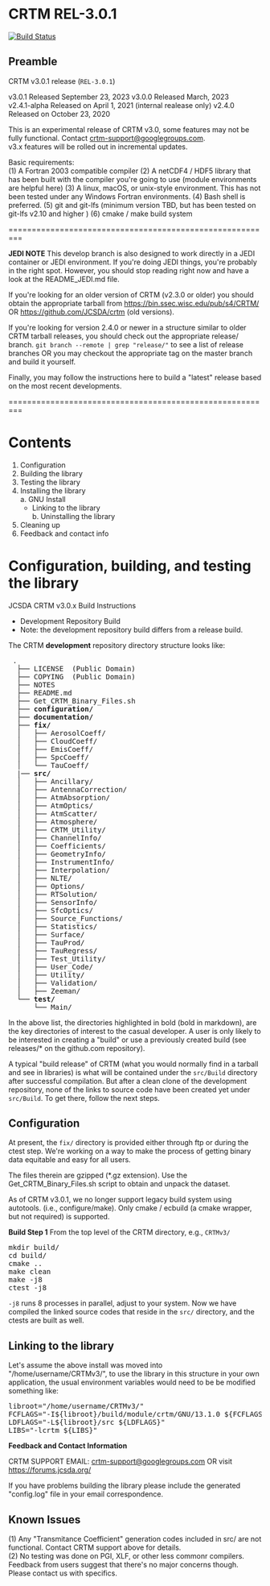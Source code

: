 CRTM REL-3.0.1
====================

[![Build Status](https://app.travis-ci.com/JCSDA-internal/crtm.svg?token=r6aaq9P13fHcTi8yBgdM&branch=develop)](https://app.travis-ci.com/JCSDA-internal/crtm)

Preamble
--------

CRTM v3.0.1 release (`REL-3.0.1`)  

v3.0.1 Released September 23, 2023
v3.0.0 Released March, 2023  
v2.4.1-alpha Released on April 1, 2021 (internal realease only)
v2.4.0 Released on October 23, 2020

This is an experimental release of CRTM v3.0, some features may not be fully functional. Contact crtm-support@googlegroups.com.  
v3.x features will be rolled out in incremental updates. 

Basic requirements:  
(1) A Fortran 2003 compatible compiler
(2) A netCDF4 / HDF5 library that has been built with the compiler you're going to use (module environments are helpful here)
(3) A linux, macOS, or unix-style environment.  This has not been tested under any Windows Fortran environments.
(4) Bash shell is preferred. 
(5) git and git-lfs (minimum version TBD, but has been tested on git-lfs v2.10 and higher )
(6) cmake / make build system

=========================================================

**JEDI NOTE** This develop branch is also designed to work directly in a JEDI container or JEDI environment. If you're doing JEDI things, you're probably in the right spot. However, you should stop reading right now and have a look at the README_JEDI.md file.   

If you're looking for an older version of CRTM (v2.3.0 or older) you should obtain the appropriate tarball from
https://bin.ssec.wisc.edu/pub/s4/CRTM/   OR https://github.com/JCSDA/crtm (old versions).   

If you're looking for version 2.4.0 or newer in a structure similar to older CRTM tarball releases, you should check out the appropriate release/ branch.
`git branch --remote | grep "release/"` to see a list of release branches OR you may checkout the appropriate tag on the master branch and build it yourself. 

Finally, you may follow the instructions here to build a "latest" release based on the most recent developments.

=========================================================

Contents
========

1. Configuration  
2. Building the library  
3. Testing the library  
4. Installing the library  
  a. GNU Install  
      - Linking to the library  
  b. Uninstalling the library  
5. Cleaning up  
6. Feedback and contact info  



Configuration, building, and testing the library
================================================  
JCSDA CRTM v3.0.x Build Instructions

- Development Repository Build
- Note: the development repository build differs from a release build. 
  
The CRTM **development** repository directory structure looks like:

<pre>
 .
  ├── LICENSE  (Public Domain)
  ├── COPYING  (Public Domain)
  ├── NOTES
  ├── README.md 
  ├── Get_CRTM_Binary_Files.sh  
  ├── <b>configuration/</b>
  ├── <b>documentation/</b>
  ├── <b>fix/</b>
  │   ├── AerosolCoeff/
  │   ├── CloudCoeff/
  │   ├── EmisCoeff/
  │   ├── SpcCoeff/
  │   └── TauCoeff/
  |── <b>src/</b>
  │   ├── Ancillary/
  │   ├── AntennaCorrection/
  │   ├── AtmAbsorption/
  │   ├── AtmOptics/
  │   ├── AtmScatter/
  │   ├── Atmosphere/
  │   ├── CRTM_Utility/
  │   ├── ChannelInfo/
  │   ├── Coefficients/
  │   ├── GeometryInfo/
  │   ├── InstrumentInfo/
  │   ├── Interpolation/
  │   ├── NLTE/
  │   ├── Options/
  │   ├── RTSolution/
  │   ├── SensorInfo/
  │   ├── SfcOptics/
  │   ├── Source_Functions/
  │   ├── Statistics/
  │   ├── Surface/
  │   ├── TauProd/
  │   ├── TauRegress/
  │   ├── Test_Utility/
  │   ├── User_Code/
  │   ├── Utility/
  │   ├── Validation/
  │   ├── Zeeman/
  └── <b>test/</b>
      └── Main/
</pre>

In the above list, the directories highlighted in bold (bold in markdown), are the key directories of interest to the casual developer.
A user is only likely to be interested in creating a "build" or use a previously created build (see releases/* on the github.com repository).

A typical "build release" of CRTM (what you would normally find in a tarball and see in libraries) is what will be contained under the `src/Build` directory after successful compilation.
But after a clean clone of the development repository, none of the links to source code have been created yet under `src/Build`.   To get there, follow the next steps.

Configuration
-------------
At present, the `fix/` directory is provided either through ftp or during the ctest step. We're working on a way to make the process of getting binary data equitable and easy for all users.

The files therein are gzipped (*.gz extension).  Use the Get_CRTM_Binary_Files.sh script to obtain and unpack the dataset.    

As of CRTM v3.0.1, we no longer support legacy build system using autotools. (i.e., configure/make).  Only cmake / ecbuild (a cmake wrapper, but not required) is supported. 

**Build Step 1**
From the top level of the CRTM directory, e.g., `CRTMv3/` 
<pre>
mkdir build/
cd build/
cmake ..
make clean
make -j8
ctest -j8
</pre>

`-j8` runs 8 processes in parallel, adjust to your system. 
Now we have compiled the linked source codes that reside in the `src/` directory, and the ctests are built as well.

Linking to the library
----------------------

Let's assume the above install was moved into "/home/username/CRTMv3/", to use the library in this structure in your own application, the usual environment variables would need to be be modified something like:

<pre>
libroot="/home/username/CRTMv3/"
FCFLAGS="-I${libroot}/build/module/crtm/GNU/13.1.0 ${FCFLAGS}"  (as appropriate for your build environment)
LDFLAGS="-L${libroot}/src ${LDFLAGS}"
LIBS="-lcrtm ${LIBS}"
</pre>


**Feedback and Contact Information**

CRTM SUPPORT EMAIL: crtm-support@googlegroups.com OR visit https://forums.jcsda.org/

If you have problems building the library please include the generated "config.log" file in your email correspondence.

Known Issues
------------

(1) Any "Transmitance Coefficient" generation codes included in src/ are not functional.  Contact CRTM support above for details.  
(2) No testing was done on PGI, XLF, or other less commonr compilers.  Feedback from users suggest that there's no major concerns though.  Please contact us with specifics.






